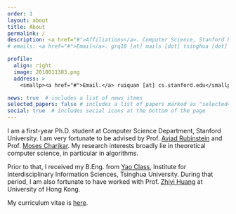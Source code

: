 ```yaml
---
order: 1
layout: about
title: About
permalink: /
description: <a href="#">Affiliations</a>. Computer Science, Stanford University
# emails: <a href="#">Email</a>. grq18 [at] mails [dot] tsinghua [dot] edu [dot] cn

profile:
  align: right
  image: 2018011383.png
  address: >
    <smallp><a href="#">Email.</a> ruiquan [at] cs.stanford.edu</smallp>

news: true  # includes a list of news items
selected_papers: false # includes a list of papers marked as "selected={true}"
social: true  # includes social icons at the bottom of the page
---
```


I am a first-year Ph.D. student at Computer Science Department, Stanford University. I am very fortunate to be advised by Prof. [Aviad Rubinstein](https://cs.stanford.edu/~aviad/) and Prof. [Moses Charikar](https://profiles.stanford.edu/moses-charikar). My research interests broadly lie in theoretical computer science, in particular in algorithms. 
<!-- Currently, I am on the First-Year Research Rotation Program and fortunate to be rotating with Prof. Mose Charikar.  -->

Prior to that, I received my B.Eng. from [Yao Class](https://iiis.tsinghua.edu.cn/en/yaoclass/), Institute for Interdisciplinary Information Sciences, Tsinghua University. During that period, I am also fortunate to have worked with Prof. [Zhiyi Huang](https://i.cs.hku.hk/~zhiyi/) at University of Hong Kong.

My curriculum vitae is [here](../assets/pdf/CV.pdf).